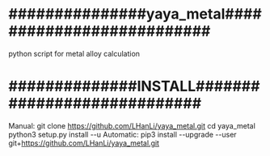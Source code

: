 # ###############yaya_metal##########################

python script for metal alloy calculation

# ##############INSTALL############################
Manual:
              git clone https://github.com/LHanLi/yaya_metal.git
              cd yaya_metal
              python3 setup.py install --u
Automatic:
            pip3 install --upgrade --user   git+https://github.com/LHanLi/yaya_metal.git

